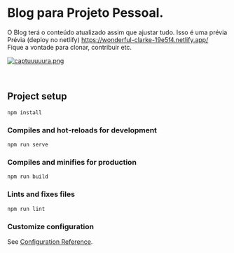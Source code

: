 # Blog para Projeto Pessoal. 

O Blog terá o conteúdo atualizado assim que ajustar tudo. Isso é uma prévia </br>
Prévia (deploy no netlify) https://wonderful-clarke-19e5f4.netlify.app/
</br>
Fique a vontade para clonar, contribuir etc.
</br>

[![captuuuuura.png](https://i.postimg.cc/ncZFC6hP/captuuuuura.png)](https://postimg.cc/vDqFK29r)

</br>


## Project setup
```
npm install
```

### Compiles and hot-reloads for development
```
npm run serve
```

### Compiles and minifies for production
```
npm run build
```

### Lints and fixes files
```
npm run lint
```

### Customize configuration
See [Configuration Reference](https://cli.vuejs.org/config/).
